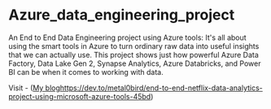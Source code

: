 # Azure_data_engineering_project
An End to End Data Engineering project using Azure tools:
It's all about using the smart tools in Azure to turn ordinary raw data into useful insights that we can actually use. This project shows just how powerful Azure Data Factory, Data Lake Gen 2, Synapse Analytics, Azure Databricks, and Power BI can be when it comes to working with data.

Visit - ([My blog](https://dev.to/metal0bird/end-to-end-netflix-data-analytics-project-using-microsoft-azure-tools-45bd)https://dev.to/metal0bird/end-to-end-netflix-data-analytics-project-using-microsoft-azure-tools-45bd)
